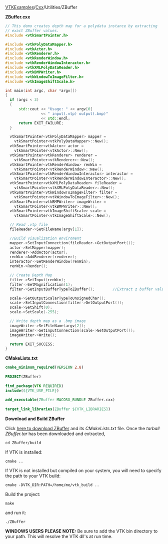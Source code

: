[VTKExamples](/index/)/[Cxx](/Cxx)/Utilities/ZBuffer

**ZBuffer.cxx**
```c++
// This demo creates depth map for a polydata instance by extracting
// exact ZBuffer values.
#include <vtkSmartPointer.h>

#include <vtkPolyDataMapper.h>
#include <vtkActor.h>
#include <vtkRenderer.h>
#include <vtkRenderWindow.h>
#include <vtkRenderWindowInteractor.h>
#include <vtkXMLPolyDataReader.h>
#include <vtkBMPWriter.h>
#include <vtkWindowToImageFilter.h>
#include <vtkImageShiftScale.h>

int main(int argc, char *argv[])
{
  if (argc < 3)
  {
      std::cout << "Usage: " << argv[0]
                << " input(.vtp) output(.bmp)"
                << std::endl;
      return EXIT_FAILURE;
  }

  vtkSmartPointer<vtkPolyDataMapper> mapper =
    vtkSmartPointer<vtkPolyDataMapper>::New();
  vtkSmartPointer<vtkActor> actor =
    vtkSmartPointer<vtkActor>::New();
  vtkSmartPointer<vtkRenderer> renderer =
    vtkSmartPointer<vtkRenderer>::New();
  vtkSmartPointer<vtkRenderWindow> renWin =
    vtkSmartPointer<vtkRenderWindow>::New();
  vtkSmartPointer<vtkRenderWindowInteractor> interactor =
    vtkSmartPointer<vtkRenderWindowInteractor>::New();
  vtkSmartPointer<vtkXMLPolyDataReader> fileReader =
    vtkSmartPointer<vtkXMLPolyDataReader>::New();
  vtkSmartPointer<vtkWindowToImageFilter> filter =
    vtkSmartPointer<vtkWindowToImageFilter>::New();
  vtkSmartPointer<vtkBMPWriter> imageWriter =
    vtkSmartPointer<vtkBMPWriter>::New();
  vtkSmartPointer<vtkImageShiftScale> scale =
    vtkSmartPointer<vtkImageShiftScale>::New();

  // Read .vtp file
  fileReader->SetFileName(argv[1]);

  //Build visualization enviroment
  mapper->SetInputConnection(fileReader->GetOutputPort());
  actor->SetMapper(mapper);
  renderer->AddActor(actor);
  renWin->AddRenderer(renderer);
  interactor->SetRenderWindow(renWin);
  renWin->Render();

  // Create Depth Map
  filter->SetInput(renWin);
  filter->SetMagnification(1);
  filter->SetInputBufferTypeToZBuffer();        //Extract z buffer value

  scale->SetOutputScalarTypeToUnsignedChar();
  scale->SetInputConnection(filter->GetOutputPort());
  scale->SetShift(0);
  scale->SetScale(-255);

  // Write depth map as a .bmp image
  imageWriter->SetFileName(argv[2]);
  imageWriter->SetInputConnection(scale->GetOutputPort());
  imageWriter->Write();

  return EXIT_SUCCESS;
}
```
**CMakeLists.txt**
```cmake
cmake_minimum_required(VERSION 2.8)
 
PROJECT(ZBuffer)
 
find_package(VTK REQUIRED)
include(${VTK_USE_FILE})
 
add_executable(ZBuffer MACOSX_BUNDLE ZBuffer.cxx)
 
target_link_libraries(ZBuffer ${VTK_LIBRARIES})
```

**Download and Build ZBuffer**

Click [here to download ZBuffer](https://github.com/lorensen/VTKWikiExamplesTarballs/raw/master/ZBuffer.tar) and its *CMakeLists.txt* file.
Once the *tarball ZBuffer.tar* has been downloaded and extracted,
```
cd ZBuffer/build 
```
If VTK is installed:
```
cmake ..
```
If VTK is not installed but compiled on your system, you will need to specify the path to your VTK build:
```
cmake -DVTK_DIR:PATH=/home/me/vtk_build ..
```
Build the project:
```
make
```
and run it:
```
./ZBuffer
```
**WINDOWS USERS PLEASE NOTE:** Be sure to add the VTK bin directory to your path. This will resolve the VTK dll's at run time.

